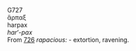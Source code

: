 <body>
  <p>G727<br>  ἅρπαξ  <br> harpax  <br><i>har‘-pax </i><br>From <a href="g0726.htm">726</a>  <i>rapacious:</i> - extortion, ravening.<br></p>
 </body>